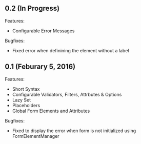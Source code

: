 ## 0.2 (In Progress)

Features:

  - Configurable Error Messages

Bugfixes:

  - Fixed error when definining the element without a label

## 0.1 (Feburary 5, 2016)

Features:

  - Short Syntax
  - Configurable Validators, Filters, Attrbutes & Options
  - Lazy Set
  - Placeholders
  - Global Form Elements and Attributes

Bugfixes:

  - Fixed to display the error when form is not initialized using FormElementManager